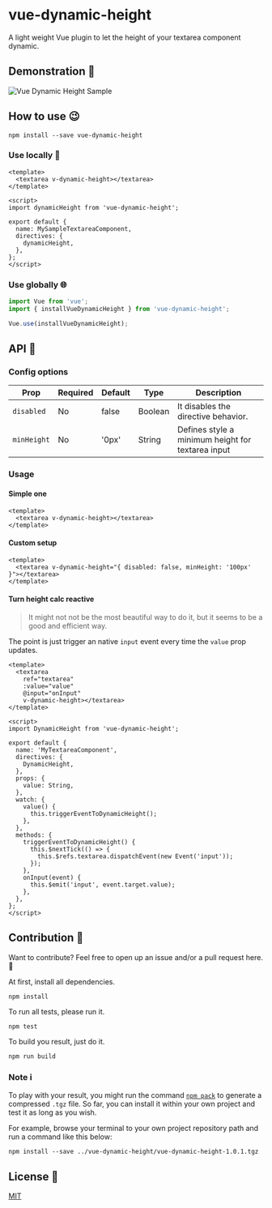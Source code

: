 # vue-dynamic-height

A light weight Vue plugin to let the height of your textarea component dynamic.

## Demonstration 👀 

![Vue Dynamic Height Sample](https://user-images.githubusercontent.com/11657454/92419946-e75f2b00-f146-11ea-88dd-2f6357e2ace9.gif)


## How to use :wink: 

```
npm install --save vue-dynamic-height
```

### Use locally 📍 

```vue
<template>
  <textarea v-dynamic-height></textarea>
</template>

<script>
import dynamicHeight from 'vue-dynamic-height';

export default {
  name: MySampleTextareaComponent,
  directives: {
    dynamicHeight,
  },
};
</script>
```

### Use globally 🌐

```js
import Vue from 'vue';
import { installVueDynamicHeight } from 'vue-dynamic-height';

Vue.use(installVueDynamicHeight);
```

## API 🔌 

### Config options

| Prop | Required | Default | Type | Description |
|---|---|---|---|---|
| `disabled` | No | false | Boolean | It disables the directive behavior. |
| `minHeight` | No | '0px' | String | Defines style a minimum height for textarea input |

### Usage

#### Simple one
```vue
<template>
  <textarea v-dynamic-height></textarea>
</template>
```

#### Custom setup

```vue
<template>
  <textarea v-dynamic-height="{ disabled: false, minHeight: '100px' }"></textarea>
</template>
```

#### Turn height calc reactive

> It might not not be the most beautiful way to do it, but it seems to be a good and efficient way.

The point is just trigger an native `input` event every time the `value` prop updates.

```vue
<template>
  <textarea
    ref="textarea"
    :value="value"
    @input="onInput"
    v-dynamic-height></textarea>
</template>

<script>
import DynamicHeight from 'vue-dynamic-height';

export default {
  name: 'MyTextareaComponent',
  directives: {
    DynamicHeight,
  },
  props: {
    value: String,
  },
  watch: {
    value() {
      this.triggerEventToDynamicHeight();
    },
  },
  methods: {
    triggerEventToDynamicHeight() {
      this.$nextTick(() => {
        this.$refs.textarea.dispatchEvent(new Event('input'));
      });
    },
    onInput(event) {
      this.$emit('input', event.target.value);
    },
  },
};
</script>
```

## Contribution 🚀 

Want to contribute? Feel free to open up an issue and/or a pull request here. 🙂 

At first, install all dependencies.
```
npm install
```

To run all tests, please run it.
```
npm test
```

To build you result, just do it.
```
npm run build
```

### Note ℹ️ 

To play with your result, you might run the command [`npm pack`](https://docs.npmjs.com/cli-commands/pack.html) to generate a compressed `.tgz` file. So far, you can install it within your own project and test it as long as you wish.

For example, browse your terminal to your own project repository path and run a command like this below:

```
npm install --save ../vue-dynamic-height/vue-dynamic-height-1.0.1.tgz
```


## License 📜 

[MIT](https://github.com/guibrancopc/vue-dynamic-height/blob/master/LICENSE)
